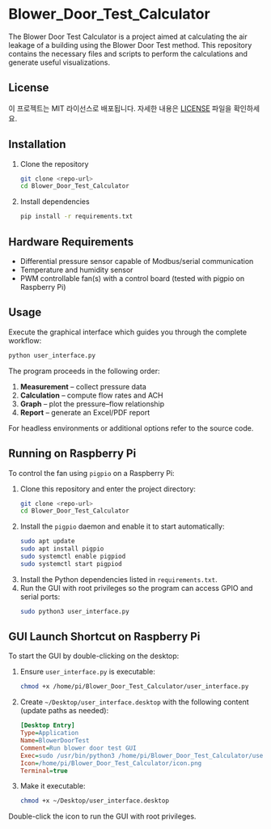 # Blower_Door_Test_Calculator

The Blower Door Test Calculator is a project aimed at calculating the air leakage of a building using the Blower Door Test method. This repository contains the necessary files and scripts to perform the calculations and generate useful visualizations.

## License

이 프로젝트는 MIT 라이선스로 배포됩니다. 자세한 내용은 [LICENSE](LICENSE) 파일을 확인하세요.

## Installation

1. Clone the repository
   ```bash
   git clone <repo-url>
   cd Blower_Door_Test_Calculator
   ```
2. Install dependencies
   ```bash
   pip install -r requirements.txt
   ```

## Hardware Requirements
- Differential pressure sensor capable of Modbus/serial communication
- Temperature and humidity sensor
- PWM controllable fan(s) with a control board (tested with pigpio on Raspberry Pi)

## Usage
Execute the graphical interface which guides you through the complete workflow:
```bash
python user_interface.py
```
The program proceeds in the following order:
1. **Measurement** – collect pressure data
2. **Calculation** – compute flow rates and ACH
3. **Graph** – plot the pressure–flow relationship
4. **Report** – generate an Excel/PDF report

For headless environments or additional options refer to the source code.

## Running on Raspberry Pi
To control the fan using `pigpio` on a Raspberry Pi:

1. Clone this repository and enter the project directory:
   ```bash
   git clone <repo-url>
   cd Blower_Door_Test_Calculator
   ```
2. Install the `pigpio` daemon and enable it to start automatically:
   ```bash
   sudo apt update
   sudo apt install pigpio
   sudo systemctl enable pigpiod
   sudo systemctl start pigpiod
   ```
3. Install the Python dependencies listed in `requirements.txt`.
4. Run the GUI with root privileges so the program can access GPIO and serial ports:
   ```bash
   sudo python3 user_interface.py
   ```

## GUI Launch Shortcut on Raspberry Pi
To start the GUI by double-clicking on the desktop:

1. Ensure `user_interface.py` is executable:
   ```bash
   chmod +x /home/pi/Blower_Door_Test_Calculator/user_interface.py
   ```
2. Create `~/Desktop/user_interface.desktop` with the following content (update paths as needed):
   ```ini
   [Desktop Entry]
   Type=Application
   Name=BlowerDoorTest
   Comment=Run blower door test GUI
   Exec=sudo /usr/bin/python3 /home/pi/Blower_Door_Test_Calculator/user_interface.py
   Icon=/home/pi/Blower_Door_Test_Calculator/icon.png
   Terminal=true
   ```
3. Make it executable:
   ```bash
   chmod +x ~/Desktop/user_interface.desktop
   ```
Double-click the icon to run the GUI with root privileges.

